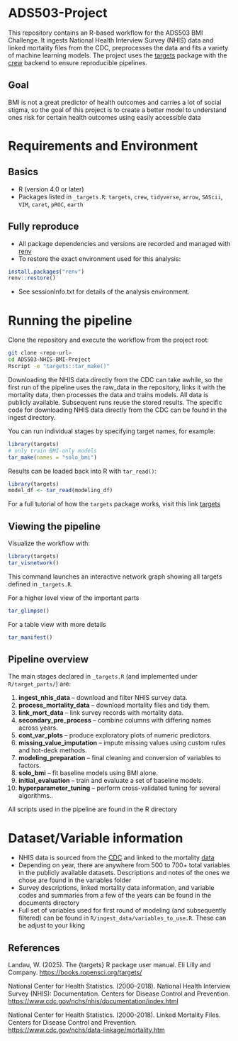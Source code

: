 # ADS503-Project

This repository contains an R-based workflow for the ADS503 BMI Challenge. It ingests National Health Interview Survey (NHIS) data and linked mortality files from the CDC, preprocesses the data and fits a variety of machine learning models. The project uses the [targets](https://github.com/ropensci/targets) package with the [crew](https://github.com/wlandau/crew) backend to ensure reproducible pipelines.

## Goal

BMI is not a great predictor of health outcomes and carries a lot of social stigma, so the goal of this project is to create a better model to understand ones risk for certain health outcomes using easily accessible data

# Requirements and Environment

## Basics

-   R (version 4.0 or later)
-   Packages listed in `_targets.R`: `targets`, `crew`, `tidyverse`, `arrow`, `SAScii`, `VIM`, `caret`, `pROC`, `earth`

## Fully reproduce

-   All package dependencies and versions are recorded and managed with [renv](https://rstudio.github.io/renv/)
-   To restore the exact environment used for this analysis:

``` r
install.packages("renv")
renv::restore()
```

-   See sessionInfo.txt for details of the analysis environment.

# Running the pipeline

Clone the repository and execute the workflow from the project root:

``` bash
git clone <repo-url>
cd ADS503-NHIS-BMI-Project
Rscript -e "targets::tar_make()"
```

Downloading the NHIS data directly from the CDC can take awhile, so the first run of the pipeline uses the raw_data in the repository, links it with the mortality data, then processes the data and trains models. All data is publicly available. Subsequent runs reuse the stored results. The specific code for downloading NHIS data directly from the CDC can be found in the ingest directory.

You can run individual stages by specifying target names, for example:

``` r
library(targets)
# only train BMI-only models
tar_make(names = "solo_bmi")
```

Results can be loaded back into R with `tar_read()`:

``` r
library(targets)
model_df <- tar_read(modeling_df)
```

For a full tutorial of how the `targets` package works, visit this link [targets](https://books.ropensci.org/targets/)

## Viewing the pipeline

Visualize the workflow with:

``` r
library(targets)  
tar_visnetwork()
```

This command launches an interactive network graph showing all targets defined in `_targets.R`.

For a higher level view of the important parts

``` r
tar_glimpse()
```

For a table view with more details

``` r
tar_manifest()
```

## Pipeline overview

The main stages declared in `_targets.R` (and implemented under `R/target_parts/`) are:

1.  **ingest_nhis_data** – download and filter NHIS survey data.
2.  **process_mortality_data** – download mortality files and tidy them.
3.  **link_mort_data** – link survey records with mortality data.
4.  **secondary_pre_process** – combine columns with differing names across years.
5.  **cont_var_plots** – produce exploratory plots of numeric predictors.
6.  **missing_value_imputation** – impute missing values using custom rules and hot-deck methods.
7.  **modeling_preparation** – final cleaning and conversion of variables to factors.
8.  **solo_bmi** – fit baseline models using BMI alone.
9.  **initial_evaluation** – train and evaluate a set of baseline models.
10. **hyperparameter_tuning** – perform cross-validated tuning for several algorithms..

All scripts used in the pipeline are found in the R directory

# Dataset/Variable information

-   NHIS data is sourced from the [CDC](https://www.cdc.gov/nchs/nhis/documentation/index.html) and linked to the mortality [data](https://www.cdc.gov/nchs/data-linkage/mortality.htm)
-   Depending on year, there are anywhere from 500 to 700+ total variables in the publicly available datasets. Descriptions and notes of the ones we chose are found in the variables folder
-   Survey descriptions, linked mortality data information, and variable codes and summaries from a few of the years can be found in the documents directory
-   Full set of variables used for first round of modeling (and subsequently filtered) can be found in `R/ingest_data/variables_to_use.R`. These can be adjust to your liking

## References

Landau, W. (2025). The {targets} R package user manual. Eli Lilly and Company. <https://books.ropensci.org/targets/>

National Center for Health Statistics. (2000–2018). National Health Interview Survey (NHIS): Documentation. Centers for Disease Control and Prevention. <https://www.cdc.gov/nchs/nhis/documentation/index.html>

National Center for Health Statistics. (2000-2018). Linked Mortality Files. Centers for Disease Control and Prevention. <https://www.cdc.gov/nchs/data-linkage/mortality.htm>
